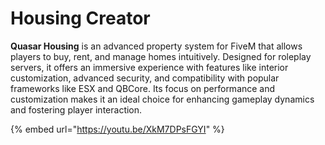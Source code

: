 # Housing Creator

**Quasar Housing** is an advanced property system for FiveM that allows players to buy, rent, and manage homes intuitively. Designed for roleplay servers, it offers an immersive experience with features like interior customization, advanced security, and compatibility with popular frameworks like ESX and QBCore. Its focus on performance and customization makes it an ideal choice for enhancing gameplay dynamics and fostering player interaction.

{% embed url="https://youtu.be/XkM7DPsFGYI" %}
